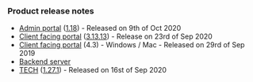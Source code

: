 ### Product release notes
* [Admin portal](/release-notes/admin) ([1.18](/release-notes/admin/v1.18.1)) - Released on 9th of Oct 2020
* [Client facing portal](/release-notes/portal) ([3.13.13](/release-notes/portal/v3.13)) - Release on 23rd of Sep 2020
* [Client facing portal](https://help.deskdirector.com/article/4uzjpwaiou) (4.3) - Windows / Mac - Released on 29rd of Sep 2019
* [Backend server](https://help.deskdirector.com/article/5ml4ieesph-server-changelog)
* [TECH](/release-notes/tech) ([1.27.1](/release-notes/tech/v1.27)) - Released on 16st of Sep 2020
